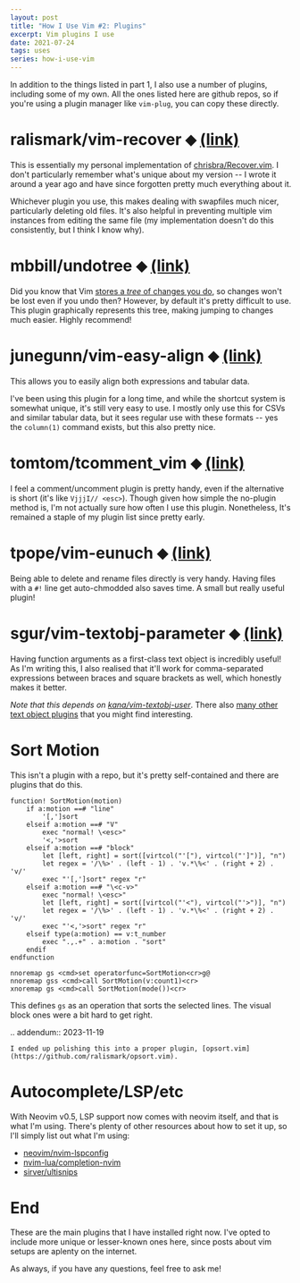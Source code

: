 ```yaml
---
layout: post
title: "How I Use Vim #2: Plugins"
excerpt: Vim plugins I use
date: 2021-07-24
tags: uses
series: how-i-use-vim
---
```


In addition to the things listed in part 1, I also use a number of plugins, including some of my own.
All the ones listed here are github repos, so if you're using a plugin manager like `vim-plug`, you can copy these directly.

# ralismark/vim-recover ⬥ [(link)](https://github.com/ralismark/vim-recover)

This is essentially my personal implementation of [chrisbra/Recover.vim](https://github.com/chrisbra/Recover.vim).
I don't particularly remember what's unique about my version -- I wrote it around a year ago and have since forgotten pretty much everything about it.

Whichever plugin you use, this makes dealing with swapfiles much nicer, particularly deleting old files.
It's also helpful in preventing multiple vim instances from editing the same file (my implementation doesn't do this consistently, but I think I know why).

# mbbill/undotree ⬥ [(link)](https://github.com/mbbill/undotree)

Did you know that Vim [stores a *tree* of changes you do](https://vimhelp.org/undo.txt.html#undo-tree), so changes won't be lost even if you undo then?
However, by default it's pretty difficult to use. This plugin graphically represents this tree, making jumping to changes much easier. Highly recommend!

# junegunn/vim-easy-align ⬥ [(link)](https://github.com/junegunn/vim-easy-align)

This allows you to easily align both expressions and tabular data.

I've been using this plugin for a long time, and while the shortcut system is somewhat unique, it's still very easy to use.
I mostly only use this for CSVs and similar tabular data, but it sees regular use with these formats -- yes the `column(1)` command exists, but this also pretty nice.

# tomtom/tcomment_vim ⬥ [(link)](https://github.com/tomtom/tcomment_vim)

I feel a comment/uncomment plugin is pretty handy, even if the alternative is short (it's like `VjjjI// <esc>`).
Though given how simple the no-plugin method is, I'm not actually sure how often I use this plugin. Nonetheless, It's remained a staple of my plugin list since pretty early.

# tpope/vim-eunuch ⬥ [(link)](https://github.com/tpope/vim-eunuch)

Being able to delete and rename files directly is very handy.
Having files with a `#!` line get auto-chmodded also saves time. A small but really useful plugin!

# sgur/vim-textobj-parameter ⬥ [(link)](https://github.com/sgur/vim-textobj-parameter)

Having function arguments as a first-class text object is incredibly useful!
As I'm writing this, I also realised that it'll work for comma-separated expressions between braces and square brackets as well, which honestly makes it better.

*Note that this depends on [kana/vim-textobj-user](https://github.com/kana/vim-textobj-user)*.
There also [many other text object plugins](https://github.com/kana/vim-textobj-user/wiki) that you might find interesting.

# Sort Motion

This isn't a plugin with a repo, but it's pretty self-contained and there are plugins that do this.

```vim
function! SortMotion(motion)
	if a:motion ==# "line"
		'[,']sort
	elseif a:motion ==# "V"
		exec "normal! \<esc>"
		'<,'>sort
	elseif a:motion ==# "block"
		let [left, right] = sort([virtcol("'["), virtcol("']")], "n")
		let regex = '/\%>' . (left - 1) . 'v.*\%<' . (right + 2) . 'v/'
		exec "'[,']sort" regex "r"
	elseif a:motion ==# "\<c-v>"
		exec "normal! \<esc>"
		let [left, right] = sort([virtcol("'<"), virtcol("'>")], "n")
		let regex = '/\%>' . (left - 1) . 'v.*\%<' . (right + 2) . 'v/'
		exec "'<,'>sort" regex "r"
	elseif type(a:motion) == v:t_number
		exec ".,.+" . a:motion . "sort"
	endif
endfunction

nnoremap gs <cmd>set operatorfunc=SortMotion<cr>g@
nnoremap gss <cmd>call SortMotion(v:count1)<cr>
xnoremap gs <cmd>call SortMotion(mode())<cr>
```

This defines `gs` as an operation that sorts the selected lines.
The visual block ones were a bit hard to get right.

.. addendum:: 2023-11-19

	I ended up polishing this into a proper plugin, [opsort.vim](https://github.com/ralismark/opsort.vim).

# Autocomplete/LSP/etc

With Neovim v0.5, LSP support now comes with neovim itself, and that is what I'm using.
There's plenty of other resources about how to set it up, so I'll simply list out what I'm using:

- [neovim/nvim-lspconfig](https://github.com/neovim/nvim-lspconfig)
- [nvim-lua/completion-nvim](https://github.com/nvim-lua/completion-nvim)
- [sirver/ultisnips](https://github.com/sirver/ultisnips)

# End

These are the main plugins that I have installed right now.
I've opted to include more unique or lesser-known ones here, since posts about vim setups are aplenty on the internet.

As always, if you have any questions, feel free to ask me!
